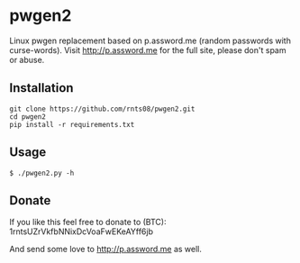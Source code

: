 pwgen2
======

Linux pwgen replacement based on p.assword.me (random passwords with curse-words). Visit http://p.assword.me for the full site, please don't spam or abuse.

## Installation

```
git clone https://github.com/rnts08/pwgen2.git
cd pwgen2 
pip install -r requirements.txt
```

## Usage

```
$ ./pwgen2.py -h 
```

## Donate

If you like this feel free to donate to (BTC): 
1rntsUZrVkfbNNixDcVoaFwEKeAYff6jb

And send some love to http://p.assword.me as well.
